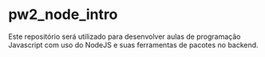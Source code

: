 # pw2_node_intro
Este repositório será utilizado para desenvolver aulas de programação Javascript com uso do NodeJS e suas ferramentas de pacotes no backend.
